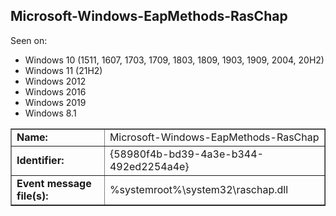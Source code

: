 ## Microsoft-Windows-EapMethods-RasChap

Seen on:
* Windows 10 (1511, 1607, 1703, 1709, 1803, 1809, 1903, 1909, 2004, 20H2)
* Windows 11 (21H2)
* Windows 2012
* Windows 2016
* Windows 2019
* Windows 8.1

<table border="1" class="docutils">
  <tbody>
    <tr>
      <td><b>Name:</b></td>
      <td>Microsoft-Windows-EapMethods-RasChap</td>
    </tr>
    <tr>
      <td><b>Identifier:</b></td>
      <td>{58980f4b-bd39-4a3e-b344-492ed2254a4e}</td>
    </tr>
    <tr>
      <td><b>Event message file(s):</b></td>
      <td>%systemroot%\system32\raschap.dll</td>
    </tr>
  </tbody>
</table>

&nbsp;

